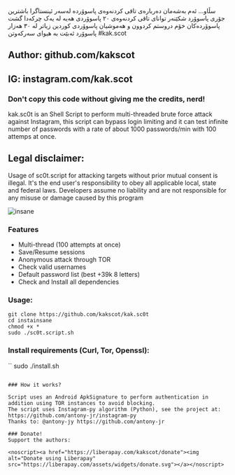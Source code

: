 سڵاو...  ئەم بەشەمان دەربارەی تاقی کردنەوەی پاسوۆردە لەسەر ئینستاگرا باشترین جۆری پاسوۆرد شکێنەر
توانای تاقی کردنەوەی ٢٠ پاسوۆردی هەیە لە یەک چرکەدا
گشت پاسوۆردەکان خۆم دروستم کردوون و هەموشیان پاسوۆردی کوردین 
زیاتر لە ٣٠ هەزار پاسوۆرد ئەبێت
بە هیوای سەرکەوتن 
#kak.scot
## Author: github.com/kakscot
## IG: instagram.com/kak.scot
### Don't copy this code without giving me the credits, nerd! 
kak.sc0t is an Shell Script to perform multi-threaded brute force attack against Instagram, this script can bypass login limiting and it can test infinite number of passwords with a rate of about 1000 passwords/min with 100 attemps at once.

## Legal disclaimer:
Usage of sc0t.script for attacking targets without prior mutual consent is illegal. It's the end user's responsibility to obey all applicable local, state and federal laws. Developers assume no liability and are not responsible for any misuse or damage caused by this program 

![insane](https://user-images.githubusercontent.com/34893261/38772658-97646698-4012-11e8-9b5e-65596e70a5ff.png)

### Features
- Multi-thread (100 attempts at once)
- Save/Resume sessions
- Anonymous attack through TOR
- Check valid usernames
- Default password list (best +39k 8 letters)
- Check and Install all dependencies

### Usage:
```
git clone https://github.com/kakscot/kak.sc0t
cd instainsane
chmod +x *
sudo ./sc0t.script.sh
```

### Install requirements (Curl, Tor, Openssl):

``
sudo ./install.sh
```

### How it works?

Script uses an Android ApkSignature to perform authentication in addition using TOR instances to avoid blocking. 
The script uses Instagram-py algorithm (Python), see the project at: https://github.com/antony-jr/instagram-py
Thanks to: @antony-jy https://github.com/antony-jr

### Donate!
Support the authors:

<noscript><a href="https://liberapay.com/kakscot/donate"><img alt="Donate using Liberapay" src="https://liberapay.com/assets/widgets/donate.svg"></a></noscript>
